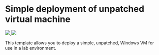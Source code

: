 # Simple deployment of unpatched virtual machine

<a href="https://portal.azure.com/#create/Microsoft.Template/uri/https%3A%2F%2raw.githubusercontent.com%2HynesITe%2LODS%2master%2OS001%2simple-unpatched-vm.json" target="_blank">
    <img src="http://azuredeploy.net/deploybutton.png"/>
</a>
<a href="http://armviz.io/#/?load=https%3A%2F%2Fraw.githubusercontent.com%2FAzure%2Fazure-quickstart-templates%2Fmaster%2F101-vm-simple-windows%2Fazuredeploy.json" target="_blank">
    <img src="http://armviz.io/visualizebutton.png"/>
</a>


This template allows you to deploy a simple, unpatched, Windows VM for use in a lab environment.
